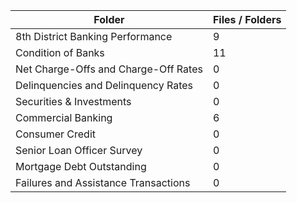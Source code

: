 | Folder                               |   Files / Folders |
|--------------------------------------|-------------------|
| 8th District Banking Performance     |                 9 |
| Condition of Banks                   |                11 |
| Net Charge-Offs and Charge-Off Rates |                 0 |
| Delinquencies and Delinquency Rates  |                 0 |
| Securities & Investments             |                 0 |
| Commercial Banking                   |                 6 |
| Consumer Credit                      |                 0 |
| Senior Loan Officer Survey           |                 0 |
| Mortgage Debt Outstanding            |                 0 |
| Failures and Assistance Transactions |                 0 |